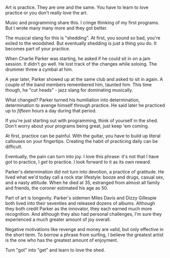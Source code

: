 Art is practice. They are one and the same. You have to learn to love practice or you don't really love the art.

Music and programming share this. I cringe thinking of my first programs. But I wrote many many more and they got better.

The musical slang for this is "shedding". At first, you sound so bad, you're exiled to the woodshed. But eventually shedding is just a thing you do. It becomes part of your practice.

When Charlie Parker was starting, he asked if he could sit in on a jam session.  It didn't go well. He lost track of the changes while soloing. The drummer threw a cymbal at him.

A year later, Parker showed up at the same club and asked to sit in again. A couple of the band members remembered him, taunted him. This time though, he "cut heads" - jazz slang for dominating musically.

What changed? Parker turned his humiliation into determination, determination to avenge himself through practice. He said later he practiced up to _fifteen_ hours a day during that period.

If you're just starting out with programming, think of yourself in the shed. Don't worry about your programs being great, just keep 'em coming.

At first, practice can be painful. With the guitar, you have to build up literal callouses on your fingertips. Creating the habit of practicing daily can be difficult.

Eventually, the pain can turn into joy. I love this phrase: it's not that I have _got_ to practice, I _get_ to practice. I look forward to it as its own reward.

Parker's determination did not turn into devotion, a practice of gratitude. He lived what we'd today call a rock star lifestyle: booze and drugs, casual sex, and a nasty attitude. When he died at 35, estranged from almost all family and friends, the coroner estimated his age as 50.

Part of art is longevity. Parker's sidemen Miles Davis and Dizzy Gillespie both lived into their seventies and released dozens of albums. Although they both credit Parker as the innovator, they each earned much more recognition. And although they also had personal challenges, I'm sure they experienced a much greater amount of joy overall.

Negative motivations like revenge and money are valid, but only effective in the short term. To borrow a phrase from surfing, I believe the greatest artist is the one who has the greatest amount of enjoyment.

Turn "got" into "get" and learn to love the shed.
